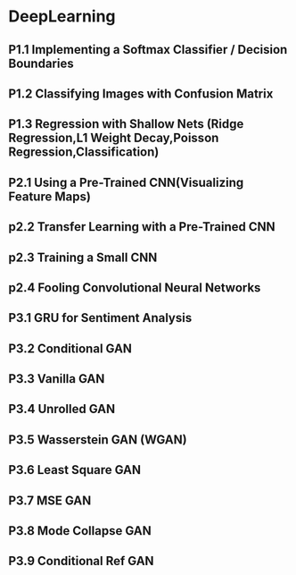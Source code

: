 # DeepLearning
## P1.1 Implementing a Softmax Classifier / Decision Boundaries
## P1.2 Classifying Images with Confusion Matrix
## P1.3 Regression with Shallow Nets (Ridge Regression,L1 Weight Decay,Poisson Regression,Classification)
## P2.1 Using a Pre-Trained CNN(Visualizing Feature Maps)
## p2.2 Transfer Learning with a Pre-Trained CNN
## p2.3 Training a Small CNN
## p2.4 Fooling Convolutional Neural Networks
## P3.1 GRU for Sentiment Analysis
## P3.2 Conditional GAN
## P3.3 Vanilla GAN
## P3.4 Unrolled GAN
## P3.5 Wasserstein GAN (WGAN)
## P3.6 Least Square GAN
## P3.7 MSE GAN
## P3.8 Mode Collapse GAN
## P3.9 Conditional Ref GAN
